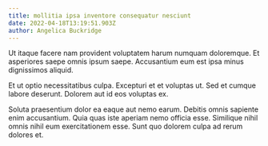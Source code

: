 ```yaml
---
title: mollitia ipsa inventore consequatur nesciunt
date: 2022-04-18T13:19:51.903Z
author: Angelica Buckridge
---
```


Ut itaque facere nam provident voluptatem harum numquam doloremque. Et asperiores saepe omnis ipsum saepe. Accusantium eum est ipsa minus dignissimos aliquid.

Et ut optio necessitatibus culpa. Excepturi et et voluptas ut. Sed et cumque labore deserunt. Dolorem aut id eos voluptas ex.

Soluta praesentium dolor ea eaque aut nemo earum. Debitis omnis sapiente enim accusantium. Quia quas iste aperiam nemo officia esse. Similique nihil omnis nihil eum exercitationem esse. Sunt quo dolorem culpa ad rerum dolores et.
